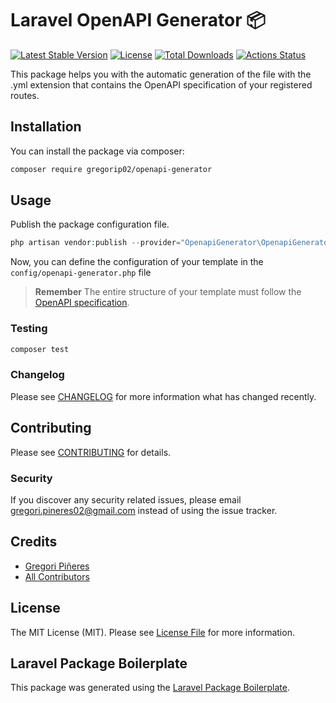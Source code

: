 # Laravel OpenAPI Generator 📦

[![Latest Stable Version](https://poser.pugx.org/gregorip02/openapi-generator/v)](//packagist.org/packages/gregorip02/openapi-generator)
[![License](https://poser.pugx.org/gregorip02/openapi-generator/license)](//packagist.org/packages/gregorip02/openapi-generator)
[![Total Downloads](https://poser.pugx.org/gregorip02/openapi-generator/downloads)](//packagist.org/packages/gregorip02/openapi-generator)
[![Actions Status](https://github.com/gregorip02/openapi-generator/workflows/tests/badge.svg)](https://github.com/gregorip02/openapi-generator/actions)

This package helps you with the automatic generation of the file with the .yml extension that contains the OpenAPI specification of your registered routes.

## Installation

You can install the package via composer:

```bash
composer require gregorip02/openapi-generator
```

## Usage

Publish the package configuration file.

``` php
php artisan vendor:publish --provider="OpenapiGenerator\OpenapiGeneratorServiceProvider"
```

Now, you can define the configuration of your template in the `config/openapi-generator.php` file

> **Remember** The entire structure of your template must follow the [OpenAPI specification](http://spec.openapis.org/oas/v3.0.3#schema).

### Testing

``` bash
composer test
```

### Changelog

Please see [CHANGELOG](CHANGELOG.md) for more information what has changed recently.

## Contributing

Please see [CONTRIBUTING](CONTRIBUTING.md) for details.

### Security

If you discover any security related issues, please email gregori.pineres02@gmail.com instead of using the issue tracker.

## Credits

- [Gregori Piñeres](https://github.com/gregorip02)
- [All Contributors](../../contributors)

## License

The MIT License (MIT). Please see [License File](LICENSE.md) for more information.

## Laravel Package Boilerplate

This package was generated using the [Laravel Package Boilerplate](https://laravelpackageboilerplate.com).
